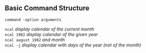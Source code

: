 ## Basic Command Structure  

`command -option arguments`  

`ncal` _display calendar of the current month_  
`ncal 1982` _display calendar of the given year_  
`ncal august 1982` _and month_  
`ncal -j` _display calendar with days of the year (not of the month)_  


